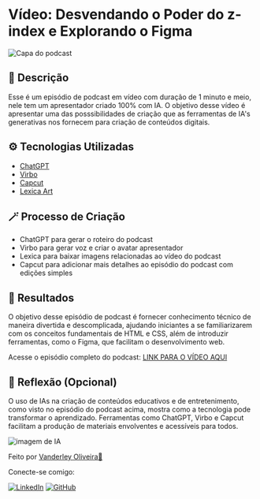 # Vídeo: Desvendando o Poder do z-index e Explorando o Figma

![Capa do podcast](/assets/imgs/capa-podcast.jpg)

## 📑 Descrição
Esse é um episódio de podcast em vídeo com duração de 1 minuto e meio, nele tem um apresentador criado 100% com IA. O objetivo desse vídeo é apresentar uma das posssibilidades de criação que as ferramentas de IA's generativas nos fornecem para criação de conteúdos digitais.

## ⚙️ Tecnologias Utilizadas
- [ChatGPT](https://chat.openai.com/) 
- [Virbo](https://virbo.wondershare.com)
- [Capcut](https://www.capcut.com/my-edit?start_tab=video)
- [Lexica Art](https://lexica.art)

## 🪄 Processo de Criação
- ChatGPT para gerar o roteiro do podcast
- Virbo para gerar voz e criar o avatar apresentador
- Lexica para baixar imagens relacionadas ao vídeo do podcast
- Capcut para adicionar mais detalhes ao episódio do podcast com edições simples

## 🎯 Resultados
O objetivo desse episódio de podcast é fornecer conhecimento técnico de maneira divertida e descomplicada, ajudando iniciantes a se familiarizarem com os conceitos fundamentais de HTML e CSS, além de introduzir ferramentas, como o Figma, que facilitam o desenvolvimento web.

Acesse o episódio completo do podcast: 
[LINK PARA O VÍDEO AQUI](https://youtu.be/k2iEQ4xgjl4)

## 💭 Reflexão (Opcional)
O uso de IAs na criação de conteúdos educativos e de entretenimento, como visto no episódio do podcast acima, mostra como a tecnologia pode transformar o aprendizado. Ferramentas como ChatGPT, Virbo e Capcut facilitam a produção de materiais envolventes e acessíveis para todos.

![imagem de IA](/assets/imgs/fundo-podcast.jpg)

Feito por [Vanderley Oliveira👾](https://github.com/VanderleyOliveira) 

Conecte-se comigo:

[![LinkedIn](https://img.shields.io/badge/-LinkedIn-000?style=for-the-badge&logo=linkedin&logoColor=blue)](https://www.linkedin.com/in/vanderley-oliveira-exe/)
[![GitHub](https://img.shields.io/badge/GitHub-100000?style=for-the-badge&logo=github&logoColor=white)](https://github.com/VanderleyOliveira)


